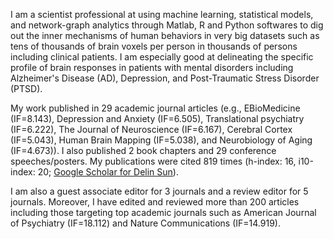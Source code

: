 I am a scientist professional at using machine learning, statistical models, and network-graph analytics through Matlab, R and Python softwares to dig out the inner mechanisms of human behaviors in very big datasets such as tens of thousands of brain voxels per person in thousands of persons including clinical patients. I am especially good at delineating the specific profile of brain responses in patients with mental disorders including Alzheimer's Disease (AD), Depression, and Post-Traumatic Stress Disorder (PTSD). 

My work published in 29 academic journal articles (e.g., EBioMedicine (IF=8.143),  Depression and Anxiety (IF=6.505), Translational psychiatry (IF=6.222), The Journal of Neuroscience (IF=6.167), Cerebral Cortex (IF=5.043), Human Brain Mapping (IF=5.038), and Neurobiology of Aging (IF=4.673)). I also published 2 book chapters and 29 conference speeches/posters. My publications were cited 819 times (h-index: 16, i10-index: 20; [Google Scholar for Delin Sun](https://scholar.google.com/citations?user=5LfHq64AAAAJ&hl=en "Google Scholar")). 

I am also a guest associate editor for 3 journals and a review editor for 5 journals. Moreover, I have edited and reviewed more than 200 articles including those targeting top academic journals such as American Journal of Psychiatry (IF=18.112) and Nature Communications (IF=14.919).
